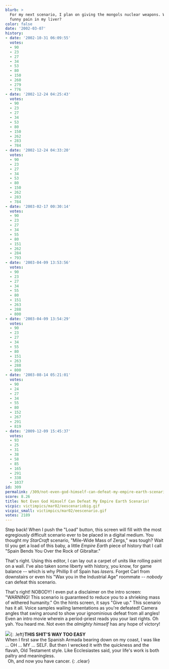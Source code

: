 ```yaml
---
blurb: >
  For my next scenario, I plan on giving the mongols nuclear weapons. What's this
  funny pain in my liver?
color: false
date: '2002-03-07'
history:
- date: '2002-10-31 06:09:55'
  votes:
  - 90
  - 23
  - 27
  - 34
  - 53
  - 80
  - 150
  - 260
  - 279
  - 776
- date: '2002-12-24 04:25:43'
  votes:
  - 90
  - 23
  - 27
  - 34
  - 53
  - 80
  - 150
  - 262
  - 283
  - 784
- date: '2002-12-24 04:33:20'
  votes:
  - 90
  - 23
  - 27
  - 34
  - 53
  - 80
  - 150
  - 262
  - 283
  - 784
- date: '2003-02-17 00:30:14'
  votes:
  - 90
  - 23
  - 27
  - 34
  - 55
  - 80
  - 151
  - 262
  - 284
  - 793
- date: '2003-04-09 13:53:56'
  votes:
  - 90
  - 23
  - 27
  - 34
  - 55
  - 80
  - 151
  - 263
  - 288
  - 800
- date: '2003-04-09 13:54:29'
  votes:
  - 90
  - 23
  - 27
  - 34
  - 55
  - 80
  - 151
  - 263
  - 288
  - 800
- date: '2003-08-14 05:21:01'
  votes:
  - 90
  - 24
  - 27
  - 34
  - 55
  - 80
  - 152
  - 267
  - 291
  - 819
- date: '2009-12-09 15:45:37'
  votes:
  - 93
  - 25
  - 31
  - 38
  - 58
  - 85
  - 165
  - 291
  - 338
  - 1037
id: 309
permalink: /309/not-even-god-himself-can-defeat-my-empire-earth-scenario/
score: 8.26
title: Not Even God Himself Can Defeat My Empire Earth Scenario!
vicpic: victimpics/mar02/eescenariobig.gif
vicpic_small: victimpics/mar02/eescenario.gif
votes: 2189
---
```


Step back! When I push the "Load" button, this screen will fill with the
most egregiously difficult scenario ever to be placed in a digital
medium. You thought my *StarCraft* scenario, "Mile-Wide Mass of Zergs,"
was tough? Wait til you get a load of this baby, a little *Empire Earth*
piece of history that I call "Spain Bends You Over the Rock of
Gibraltar."

That's right. Using this editor, I can lay out a carpet of units like
rolling paint on a wall. I've also taken some liberty with history, you
know, for game balance -- which is why Phillip II of Spain has *lasers.*
Forget Carl from downstairs or even his "Wax you in the Industrial Age"
roommate -- *nobody* can defeat this scenario.

That's right! NOBODY! I even put a disclaimer on the intro screen:
"WARNING! This scenario is guaranteed to reduce you to a shrieking mass
of withered humanity." On the hints screen, it says "Give up." This
scenario has it all. Voice samples wailing lamentations as you're
defeated! Camera angles that swing around to show your ignominious
defeat from all angles! Even an intro movie wherein a period-priest
reads you your last rights. Oh yah. You heard me. Not even the *almighty
himself* has any hope of victory!

![](img/victimpics/mar02/god.gif){: .left}**THIS SHIT'S WAY TOO EASY**  
 When I first saw the Spanish Armada bearing down on my coast, I was
like ... OH ... MY ... SELF. But then I wrecked it with the quickness
and the flavah, Old Testament style. Like Ecclesiastes said, your life's
work is both paltry and meaningless.  
 &nbsp; Oh, and now you have cancer.
{: .clear}
